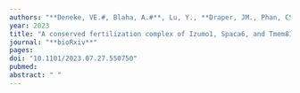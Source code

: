 ```yaml
---
authors: "**Deneke, VE.#, Blaha, A.#**, Lu, Y., **Draper, JM., Phan, CS., Panser, K.**, Schleiffer, A., **Jacob, L., Humer, T.**, Stejskal, K., Krssakova, G., Handler, D., Kamoshita, M., Vance, TDR., Roitinger, E., Lee, JE., Ikawa, M., **Pauli, A.#**"
year: 2023
title: "A conserved fertilization complex of Izumo1, Spaca6, and Tmem81 mediates sperm-egg interaction in vertebrates"
journal: "**bioRxiv**"
pages: 
doi: "10.1101/2023.07.27.550750"
pubmed: 
abstract: " "
---
```


